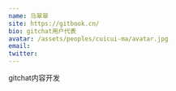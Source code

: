 ```yaml
---
name: 马翠翠
site: https://gitbook.cn/
bio: gitchat用户代表
avatar: /assets/peoples/cuicui-ma/avatar.jpg
email: 
twitter: 
---
```

gitchat内容开发
